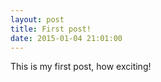 ```yaml
---
layout: post
title: First post!
date: 2015-01-04 21:01:00
---
```


This is my first post, how exciting!
